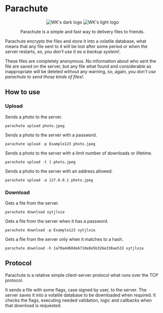# Parachute
<p align="center">
    <img src="https://user-images.githubusercontent.com/23109089/182893857-0d20157e-4d4e-4eb3-ba24-a13273723b54.png#gh-dark-mode-only" alt="WK's dark logo" />
    <img src="https://user-images.githubusercontent.com/23109089/182894503-df2aca1c-500e-4b12-b733-3dd2f60aec08.png#gh-light-mode-only" alt="WK's light logo" />
</p>

<p align="center">Parachute is a simple and fast way to delivery files to friends.</p>

Parachute encrypts the files and store it into a volatile database, what means that any file sent to it will be lost 
after some period or when the server restarts, so, *you don't use it as a backup system!*.

These files are completely anonymous. No information about who sent the file are saved on the server, but any file what
found and considerable as inappropriate will be deleted without any warning, so, again, *you don't use parachute to 
send those kinds of files!*.

## How to use

### Upload

Sends a photo to the server.
```
parachute upload photo.jpeg
```

Sends a photo to the server with a password.
```
parachute upload -p Example123 photo.jpeg
```

Sends a photo to the server with a limit number of downloads or lifetime.
```
parachute upload -t 1 photo.jpeg
```

Sends a photo to the server with an address allowed.
```
parachute upload -a 127.0.0.1 photo.jpeg
```

### Download

Gets a file from the server.
```
parachute download xytjlxza 
```

Gets a file from the server when it has a password.
```
parachute download -p Example123 xytjlxza 
```

Gets a file from the server only when it matches to a hash.
```
parachute download -h 1a79a4d60de6718e8e5b326e338ae533 xytjlxza 
```

## Protocol

Parachute is a relative simple client-server protocol what runs over the TCP protocol. 

It sends a file with some flags, case signed by user, to the server. The server saves it into a volatile database to
be downloaded when required. It checks the flags, executing needed validation, logic and callbacks when that download
is requested.
